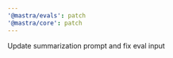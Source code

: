 ```yaml
---
'@mastra/evals': patch
'@mastra/core': patch
---
```


Update summarization prompt and fix eval input
